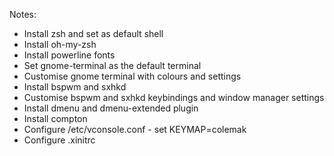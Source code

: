 Notes:

* Install zsh and set as default shell
* Install oh-my-zsh
* Install powerline fonts
* Set gnome-terminal as the default terminal
* Customise gnome terminal with colours and settings
* Install bspwm and sxhkd
* Customise bspwm and sxhkd keybindings and window manager settings
* Install dmenu and dmenu-extended plugin
* Install compton
* Configure /etc/vconsole.conf - set KEYMAP=colemak
* Configure .xinitrc

